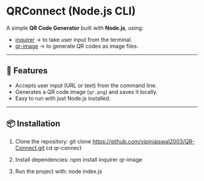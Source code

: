 # QRConnect (Node.js CLI)

A simple **QR Code Generator** built with **Node.js**, using:
- [inquirer](https://www.npmjs.com/package/inquirer) → to take user input from the terminal.
- [qr-image](https://www.npmjs.com/package/qr-image) → to generate QR codes as image files.

---

## 🚀 Features
- Accepts user input (URL or text) from the command line.
- Generates a QR code image (`qr.png`) and saves it locally.
- Easy to run with just Node.js installed.

---

## 📦 Installation
1. Clone the repository:
   git clone https://github.com/vipinjaiswal2003/QR-Connect.git
   cd qr-connect
2. Install dependencies:
   npm install inquirer qr-image
   
3. Run the project with:
   node index.js
